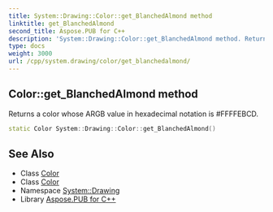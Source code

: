 ```yaml
---
title: System::Drawing::Color::get_BlanchedAlmond method
linktitle: get_BlanchedAlmond
second_title: Aspose.PUB for C++
description: 'System::Drawing::Color::get_BlanchedAlmond method. Returns a color whose ARGB value in hexadecimal notation is #FFFFEBCD in C++.'
type: docs
weight: 3000
url: /cpp/system.drawing/color/get_blanchedalmond/
---
```

## Color::get_BlanchedAlmond method


Returns a color whose ARGB value in hexadecimal notation is #FFFFEBCD.

```cpp
static Color System::Drawing::Color::get_BlanchedAlmond()
```

## See Also

* Class [Color](../)
* Class [Color](../)
* Namespace [System::Drawing](../../)
* Library [Aspose.PUB for C++](../../../)

